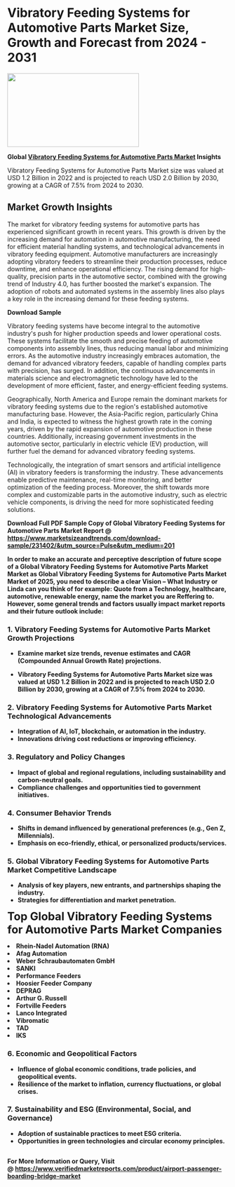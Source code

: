 <H1>Vibratory Feeding Systems for Automotive Parts Market Size, Growth and Forecast from 2024 - 2031</H1><img class="aligncenter size-medium wp-image-584254" src="https://thirdeyenews.in/wp-content/uploads/2024/09/Global-Market-Research-300x168.jpeg" alt="" width="300" height="168" /><p><strong>Global&nbsp;<a href="https://www.marketsizeandtrends.com/download-sample/231402/&amp;utm_source=Pulse&amp;utm_medium=201">Vibratory Feeding Systems for Automotive Parts Market</a> Insights</strong></p><p>Vibratory Feeding Systems for Automotive Parts Market size was valued at USD 1.2 Billion in 2022 and is projected to reach USD 2.0 Billion by 2030, growing at a CAGR of 7.5% from 2024 to 2030.</p><p><h2>Market Growth Insights</h2> <p>The market for vibratory feeding systems for automotive parts has experienced significant growth in recent years. This growth is driven by the increasing demand for automation in automotive manufacturing, the need for efficient material handling systems, and technological advancements in vibratory feeding equipment. Automotive manufacturers are increasingly adopting vibratory feeders to streamline their production processes, reduce downtime, and enhance operational efficiency. The rising demand for high-quality, precision parts in the automotive sector, combined with the growing trend of Industry 4.0, has further boosted the market's expansion. The adoption of robots and automated systems in the assembly lines also plays a key role in the increasing demand for these feeding systems.</p> <p><strong>Download Sample</strong></p> <p>Vibratory feeding systems have become integral to the automotive industry's push for higher production speeds and lower operational costs. These systems facilitate the smooth and precise feeding of automotive components into assembly lines, thus reducing manual labor and minimizing errors. As the automotive industry increasingly embraces automation, the demand for advanced vibratory feeders, capable of handling complex parts with precision, has surged. In addition, the continuous advancements in materials science and electromagnetic technology have led to the development of more efficient, faster, and energy-efficient feeding systems.</p> <p>Geographically, North America and Europe remain the dominant markets for vibratory feeding systems due to the region's established automotive manufacturing base. However, the Asia-Pacific region, particularly China and India, is expected to witness the highest growth rate in the coming years, driven by the rapid expansion of automotive production in these countries. Additionally, increasing government investments in the automotive sector, particularly in electric vehicle (EV) production, will further fuel the demand for advanced vibratory feeding systems.</p> <p>Technologically, the integration of smart sensors and artificial intelligence (AI) in vibratory feeders is transforming the industry. These advancements enable predictive maintenance, real-time monitoring, and better optimization of the feeding process. Moreover, the shift towards more complex and customizable parts in the automotive industry, such as electric vehicle components, is driving the need for more sophisticated feeding solutions.</p> <p><strong></p><p><span class=""><strong>Download Full PDF Sample Copy of Global Vibratory Feeding Systems for Automotive Parts Market Report</strong> @ <a href="https://www.marketsizeandtrends.com/download-sample/231402/&amp;utm_source=Pulse&amp;utm_medium=201" target="_blank">https://www.marketsizeandtrends.com/download-sample/231402/&amp;utm_source=Pulse&amp;utm_medium=201</a></span></p><p>In order to make an accurate and perceptive description of future scope of a Global&nbsp;Vibratory Feeding Systems for Automotive Parts Market Market as Global&nbsp;Vibratory Feeding Systems for Automotive Parts Market Market of 2025, you need to describe a clear Vision &ndash; What Industry or Linda can you think of for example: Quote from a Technology, healthcare, automotive, renewable energy, name the market you are Reffering to. However, some general trends and factors usually impact market reports and their future outlook include:</p><h3>1.&nbsp;<strong>Vibratory Feeding Systems for Automotive Parts Market Growth Projections</strong></h3><ul><li>Examine market size trends, revenue estimates and CAGR (Compounded Annual Growth Rate) projections.</li><li><p>Vibratory Feeding Systems for Automotive Parts Market size was valued at USD 1.2 Billion in 2022 and is projected to reach USD 2.0 Billion by 2030, growing at a CAGR of 7.5% from 2024 to 2030.</p></li></ul><h3>2.&nbsp;<strong>Vibratory Feeding Systems for Automotive Parts Market Technological Advancements</strong></h3><ul><li>Integration of AI, IoT, blockchain, or automation in the industry.</li><li>Innovations driving cost reductions or improving efficiency.</li></ul><h3>3.&nbsp;<strong>Regulatory and Policy Changes</strong></h3><ul><li>Impact of global and regional regulations, including sustainability and carbon-neutral goals.</li><li>Compliance challenges and opportunities tied to government initiatives.</li></ul><h3>4.&nbsp;<strong>Consumer Behavior Trends</strong></h3><ul><li>Shifts in demand influenced by generational preferences (e.g., Gen Z, Millennials).</li><li>Emphasis on eco-friendly, ethical, or personalized products/services.</li></ul><h3>5.&nbsp;<strong>Global Vibratory Feeding Systems for Automotive Parts Market Competitive Landscape</strong></h3><ul><li>Analysis of key players, new entrants, and partnerships shaping the industry.</li><li>Strategies for differentiation and market penetration.</li></ul><p data-pm-slice="1 1 []"><span style="color: inherit; font-family: inherit; font-size: 25px;">Top Global Vibratory Feeding Systems for Automotive Parts Market Companies</span></p><div class="" data-test-id=""><p><li>Rhein-Nadel Automation (RNA)</li><li> Afag Automation</li><li> Weber Schraubautomaten GmbH</li><li> SANKI</li><li> Performance Feeders</li><li> Hoosier Feeder Company</li><li> DEPRAG</li><li> Arthur G. Russell</li><li> Fortville Feeders</li><li> Lanco Integrated</li><li> Vibromatic</li><li> TAD</li><li> IKS</li></p></div><h3>6.&nbsp;<strong>Economic and Geopolitical Factors</strong></h3><ul><li>Influence of global economic conditions, trade policies, and geopolitical events.</li><li>Resilience of the market to inflation, currency fluctuations, or global crises.</li></ul><h3>7.&nbsp;<strong>Sustainability and ESG (Environmental, Social, and Governance)</strong></h3><ul><li>Adoption of sustainable practices to meet ESG criteria.</li><li>Opportunities in green technologies and circular economy principles.</li></ul><h2><strong style="font-size: 14px;">For More Information or Query, Visit @&nbsp;</strong><a style="background-color: #ffffff; font-size: 14px;" href="https://www.marketsizeandtrends.com/report/vibratory-feeding-systems-for-automotive-parts-market/" target="_blank">https://www.verifiedmarketreports.com/product/airport-passenger-boarding-bridge-market</a></h2>
